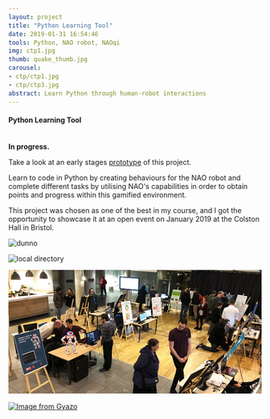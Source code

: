 ```yaml
---
layout: project
title: "Python Learning Tool"
date: 2019-01-31 16:54:46
tools: Python, NAO robot, NAOqi
img: ctp1.jpg
thumb: quake_thumb.jpg
carousel:
- ctp/ctp1.jpg
- ctp/ctp3.jpg
abstract: Learn Python through human-robot interactions
---
```

#### Python Learning Tool

<br><b>In progress.</b>

Take a look at an early stages [prototype](https://www.youtube.com/watch?v=2YFnfZBKT6Q) of this project.

Learn to code in Python by creating behaviours for the NAO robot and complete different tasks by utilising NAO's capabilities in order to obtain points and progress within this gamified environment.

This project was chosen as one of the best in my course, and I got the opportunity to showcase it at an open event on January 2019 at the Colston Hall in Bristol.

![dunno](AGPO93.github.io\assets\img\project\ctp2.jpg)

![local directory](E:\AGPO93.github.io\assets\img\project\ctp2.jpg)

![githubwebsite](https://github.com/AGPO93/AGPO93.github.io/blob/master/assets/img/project/ctp2.jpg)

[![Image from Gyazo](https://i.gyazo.com/cf41aef181f7b758c60b0b4c930ad1c2.png)](https://gyazo.com/cf41aef181f7b758c60b0b4c930ad1c2)
